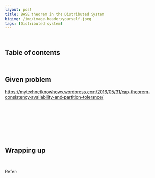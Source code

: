 ```yaml
---
layout: post
title: BASE theorem in the Distributed System
bigimg: /img/image-header/yourself.jpeg
tags: [Distributed system]
---
```





<br>

## Table of contents





<br>

## Given problem

https://mytechnetknowhows.wordpress.com/2016/05/31/cap-theorem-consistency-availability-and-partition-tolerance/




<br>

## 






<br>

## 





<br>

## Wrapping up




<br>

Refer:

[]()